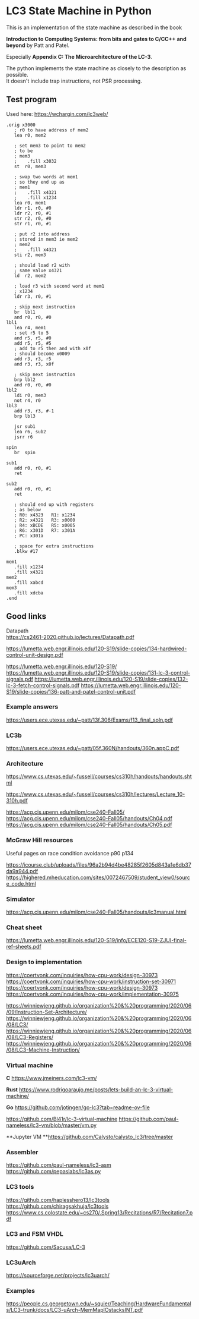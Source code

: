# LC3 State Machine in Python

This is an implementation of the state machine as described in the book 

**Introduction to Computing Systems: from bits and gates to C/CC++ and beyond** by Patt and Patel.   


Especially **Appendix C: The Microarchitecture of the LC-3**.

The python implements the state machine as closely to the description as possible.   
It doesn't include trap instructions, not PSR processing.    

## Test program

Used here: https://wchargin.com/lc3web/

```
.orig x3000
   ; r0 to have address of mem2
   lea r0, mem2

   ; set mem3 to point to mem2
   ; to be
   ; mem3
   ;    .fill x3032
   st  r0, mem3

   ; swap two words at mem1
   ; so they end up as 
   ; mem1
   ;    .fill x4321
   ;    .fill x1234
   lea r0, mem1
   ldr r1, r0, #0
   ldr r2, r0, #1
   str r2, r0, #0
   str r1, r0, #1

   ; put r2 into address 
   ; stored in mem3 ie mem2
   ; mem2
   ;    .fill x4321
   sti r2, mem3

   ; should load r2 with 
   ; same value x4321
   ld  r2, mem2

   ; load r3 with second word at mem1
   ; x1234
   ldr r3, r0, #1

   ; skip next instruction
   br  lbl1
   and r0, r0, #0
lbl1
   lea r4, mem1
   ; set r5 to 5
   and r5, r5, #0
   add r5, r5, #5
   ; add to r5 then and with x0f
   ; should become x0009
   add r3, r3, r5 
   and r3, r3, x0f

   ; skip next instruction
   brp lbl2
   and r0, r0, #0
lbl2
   ldi r0, mem3
   not r4, r0
lbl3
   add r3, r3, #-1
   brp lbl3

   jsr sub1
   lea r6, sub2
   jsrr r6

spin
   br  spin

sub1
   add r0, r0, #1
   ret

sub2
   add r0, r0, #1
   ret

   ; should end up with registers
   ; as below
   ; R0: x4323   R1: x1234
   ; R2: x4321   R3: x0000
   ; R4: xBCDE   R5: x0005
   ; R6: x301D   R7: x301A
   ; PC: x301a

   ; space for extra instructions
   .blkw #17

mem1 
   .fill x1234
   .fill x4321
mem2
   .fill xabcd
mem3
   .fill xdcba
.end
```

## Good links

Datapath   
https://cs2461-2020.github.io/lectures/Datapath.pdf

https://lumetta.web.engr.illinois.edu/120-S19/slide-copies/134-hardwired-control-unit-design.pdf

https://lumetta.web.engr.illinois.edu/120-S19/
https://lumetta.web.engr.illinois.edu/120-S19/slide-copies/131-lc-3-control-signals.pdf
https://lumetta.web.engr.illinois.edu/120-S19/slide-copies/132-lc-3-fetch-control-signals.pdf
https://lumetta.web.engr.illinois.edu/120-S19/slide-copies/136-patt-and-patel-control-unit.pdf

### Example answers
https://users.ece.utexas.edu/~patt/13f.306/Exams/f13_final_soln.pdf


### LC3b

https://users.ece.utexas.edu/~patt/05f.360N/handouts/360n.appC.pdf

### Architecture

https://www.cs.utexas.edu/~fussell/courses/cs310h/handouts/handouts.shtml

https://www.cs.utexas.edu/~fussell/courses/cs310h/lectures/Lecture_10-310h.pdf

https://acg.cis.upenn.edu/milom/cse240-Fall05/
https://acg.cis.upenn.edu/milom/cse240-Fall05/handouts/Ch04.pdf
https://acg.cis.upenn.edu/milom/cse240-Fall05/handouts/Ch05.pdf

### McGraw Hill resources
Useful pages on race condition avoidance
p90 p134

https://icourse.club/uploads/files/96a2b94d4be48285f2605d843a1e6db37da9a944.pdf
https://highered.mheducation.com/sites/0072467509/student_view0/source_code.html

### Simulator
https://acg.cis.upenn.edu/milom/cse240-Fall05/handouts/lc3manual.html

### Cheat sheet
https://lumetta.web.engr.illinois.edu/120-S19/info/ECE120-S19-ZJUI-final-ref-sheets.pdf

### Design to implementation
https://coertvonk.com/inquiries/how-cpu-work/design-30973
https://coertvonk.com/inquiries/how-cpu-work/instruction-set-30971
https://coertvonk.com/inquiries/how-cpu-work/design-30973
https://coertvonk.com/inquiries/how-cpu-work/implementation-30975

https://winniewjeng.github.io/organization%20&%20programming/2020/06/09/Instruction-Set-Architecture/
https://winniewjeng.github.io/organization%20&%20programming/2020/06/08/LC3/
https://winniewjeng.github.io/organization%20&%20programming/2020/06/08/LC3-Registers/
https://winniewjeng.github.io/organization%20&%20programming/2020/06/08/LC3-Machine-Instruction/

### Virtual machine
**C**
https://www.jmeiners.com/lc3-vm/

**Rust**
https://www.rodrigoaraujo.me/posts/lets-build-an-lc-3-virtual-machine/

**Go**
https://github.com/jotingen/go-lc3?tab=readme-ov-file

https://github.com/Bl41r/lc-3-virtual-machine
https://github.com/paul-nameless/lc3-vm/blob/master/vm.py

**Jupyter VM
**https://github.com/Calysto/calysto_lc3/tree/master

### Assembler
https://github.com/paul-nameless/lc3-asm
https://github.com/pepaslabs/lc3as.py

### LC3 tools
https://github.com/haplesshero13/lc3tools
https://github.com/chiragsakhuja/lc3tools
https://www.cs.colostate.edu/~cs270/.Spring13/Recitations/R7/Recitation7.pdf

### LC3 and FSM VHDL
https://github.com/Sacusa/LC-3

### LC3uArch
https://sourceforge.net/projects/lc3uarch/

### Examples
https://people.cs.georgetown.edu/~squier/Teaching/HardwareFundamentals/LC3-trunk/docs/LC3-uArch-MemMapIOstacksINT.pdf
